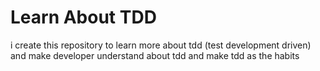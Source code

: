 # Learn About TDD

i create this repository to learn more about tdd (test development driven) and make developer understand about tdd and make tdd as the habits
